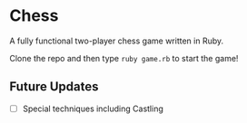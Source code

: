 # Chess
A fully functional two-player chess game written in Ruby.
<p />

Clone the repo and then type `ruby game.rb` to start the game!

## Future Updates
- [ ] Special techniques including Castling
